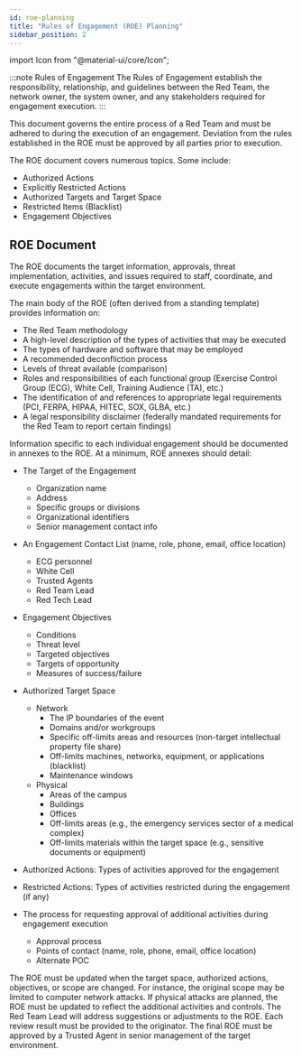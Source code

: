 ```yaml
---
id: roe-planning
title: "Rules of Engagement (ROE) Planning"
sidebar_position: 2
---
```


import Icon from "@material-ui/core/Icon";

:::note Rules of Engagement
The Rules of Engagement establish the responsibility, relationship, and guidelines between the Red Team, the network owner, the system owner, and any stakeholders required for engagement execution.
:::


This document governs the entire process of a Red Team and must be adhered to during the execution of an engagement. Deviation from the rules established in the ROE must be approved by all parties prior to execution.

The ROE document covers numerous topics. Some include:

* Authorized Actions
* Explicitly Restricted Actions
* Authorized Targets and Target Space
* Restricted Items (Blacklist)
* Engagement Objectives

## ROE Document

The ROE documents the target information, approvals, threat implementation, activities, and issues required to staff, coordinate, and execute engagements within the target environment. 

The main body of the ROE (often derived from a standing template) provides information on:

* The Red Team methodology
* A high-level description of the types of activities that may be executed
* The types of hardware and software that may be employed
* A recommended deconfliction process
* Levels of threat available (comparison)
* Roles and responsibilities of each functional group (Exercise Control Group (ECG), White Cell, Training Audience (TA), etc.)
* The identification of and references to appropriate legal requirements (PCI, FERPA, HIPAA, HITEC, SOX, GLBA, etc.)
* A legal responsibility disclaimer (federally mandated requirements for the Red Team to report certain findings)

Information specific to each individual engagement should be documented in annexes to the ROE. At a minimum, ROE annexes should detail:

* The Target of the Engagement
    * Organization name
    * Address
    * Specific groups or divisions
    * Organizational identifiers
    * Senior management contact info

* An Engagement Contact List (name, role, phone, email, office location)
    * ECG personnel
    * White Cell
    * Trusted Agents
    * Red Team Lead
    * Red Tech Lead

* Engagement Objectives
    * Conditions
    * Threat level
    * Targeted objectives
    * Targets of opportunity
    * Measures of success/failure

* Authorized Target Space
    * Network
        * The IP boundaries of the event
        * Domains and/or workgroups
        * Specific off-limits areas and resources (non-target intellectual property file share)
        * Off-limits machines, networks, equipment, or applications (blacklist)
        * Maintenance windows
    * Physical
        * Areas of the campus
        * Buildings
        * Offices
        * Off-limits areas (e.g., the emergency services sector of a medical complex)
        * Off-limits materials within the target space (e.g., sensitive documents or equipment)
* Authorized Actions: Types of activities approved for the engagement
* Restricted Actions: Types of activities restricted during the engagement (if any)
* The process for requesting approval of additional activities during engagement execution
    * Approval process
    * Points of contact (name, role, phone, email, office location)
    * Alternate POC

The ROE must be updated when the target space, authorized actions, objectives, or scope are changed. For instance, the original scope may be limited to computer network attacks. If physical attacks are planned, the ROE must be updated to reflect the additional activities and controls. The Red Team Lead will address suggestions or adjustments to the ROE. Each review result must be provided to the originator. The final ROE must be approved by a Trusted Agent in senior management of the target environment.


